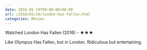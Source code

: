 ```yaml
---
date: 2016-05-19T00:00:00+00:00
url: /2016/05/19/london-has-fallen.html
categories: Movies
---
```

Watched London Has Fallen (2016) - ★★★

Like Olympus Has Fallen, but in London. Ridiculous but entertaining.



